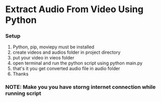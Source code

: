 # Extract Audio From Video Using Python

### Setup
1. Python, pip, moviepy must be installed 
2. create videos and audios folder in project directory
3. put your video in vieos folder 
4. open terminal and run the python script using python main.py
5. that's it you get converted audio file in audio folder
6. Thanks 


### NOTE: Make you you have storng internet connection while running script
